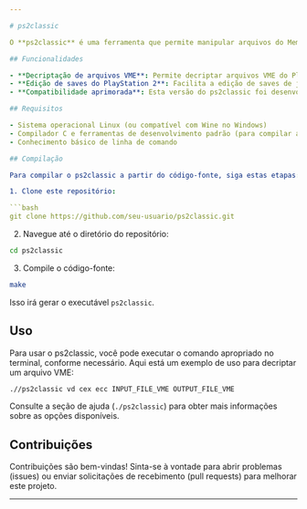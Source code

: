 ```yaml
---

# ps2classic

O **ps2classic** é uma ferramenta que permite manipular arquivos do Memory Card Virtual (VME) do PlayStation 2. Esta versão foi compilada do zero com algumas melhorias e otimizações em relação à versão original.

## Funcionalidades

- **Decriptação de arquivos VME**: Permite decriptar arquivos VME do PlayStation 2 para que possam ser editados ou transferidos para outros dispositivos.
- **Edição de saves do PlayStation 2**: Facilita a edição de saves de jogos do PS2 para adicionar trapaças, transferir dados entre saves, etc.
- **Compatibilidade aprimorada**: Esta versão do ps2classic foi desenvolvida com foco em melhorar a compatibilidade com uma variedade de sistemas e ambientes de execução.

## Requisitos

- Sistema operacional Linux (ou compatível com Wine no Windows)
- Compilador C e ferramentas de desenvolvimento padrão (para compilar a partir do código-fonte)
- Conhecimento básico de linha de comando

## Compilação

Para compilar o ps2classic a partir do código-fonte, siga estas etapas:

1. Clone este repositório:

```bash
git clone https://github.com/seu-usuario/ps2classic.git
```

2. Navegue até o diretório do repositório:

```bash
cd ps2classic
```

3. Compile o código-fonte:

```bash
make
```

Isso irá gerar o executável `ps2classic`.

## Uso

Para usar o ps2classic, você pode executar o comando apropriado no terminal, conforme necessário. Aqui está um exemplo de uso para decriptar um arquivo VME:

```bash
.//ps2classic vd cex ecc INPUT_FILE_VME OUTPUT_FILE_VME 
```

Consulte a seção de ajuda (`./ps2classic`) para obter mais informações sobre as opções disponíveis.

## Contribuições

Contribuições são bem-vindas! Sinta-se à vontade para abrir problemas (issues) ou enviar solicitações de recebimento (pull requests) para melhorar este projeto.



---
```

